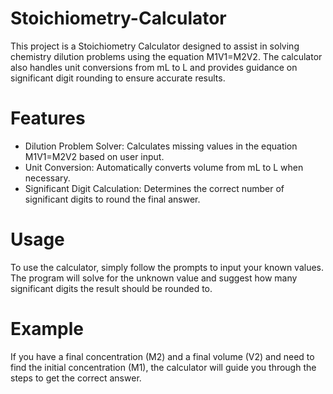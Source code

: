 # Stoichiometry-Calculator
This project is a Stoichiometry Calculator designed to assist in solving chemistry dilution problems using the equation M1V1=M2V2. The calculator also handles unit conversions from mL to L and provides guidance on significant digit rounding to ensure accurate results.

# Features
* Dilution Problem Solver: Calculates missing values in the equation M1V1=M2V2 based on user input.
* Unit Conversion: Automatically converts volume from mL to L when necessary.
* Significant Digit Calculation: Determines the correct number of significant digits to round the final answer.

# Usage
To use the calculator, simply follow the prompts to input your known values. The program will solve for the unknown value and suggest how many significant digits the result should be rounded to.

# Example
If you have a final concentration (M2) and a final volume (V2) and need to find the initial concentration (M1), the calculator will guide you through the steps to get the correct answer.
